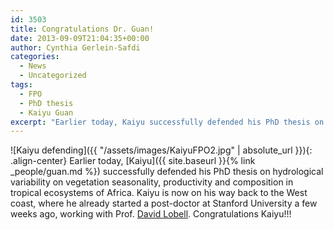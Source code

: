 ```yaml
---
id: 3503
title: Congratulations Dr. Guan!
date: 2013-09-09T21:04:35+00:00
author: Cynthia Gerlein-Safdi
categories:
  - News
  - Uncategorized
tags:
  - FPO
  - PhD thesis
  - Kaiyu Guan
excerpt: "Earlier today, Kaiyu successfully defended his PhD thesis on hydrological variability on vegetation seasonality, productivity and composition in tropical ecosystems of Africa."
---
```


![Kaiyu defending]({{ "/assets/images/KaiyuFPO2.jpg" | absolute_url }}){: .align-center} Earlier today, [Kaiyu]({{ site.baseurl }}{% link _people/guan.md %}) successfully defended his PhD thesis on hydrological variability on vegetation seasonality, productivity and composition in tropical ecosystems of Africa. Kaiyu is now on his way back to the West coast, where he already started a post-doctor at Stanford University a few weeks ago, working with Prof. <a href="http://foodsecurity.stanford.edu/people/david_lobell" target="_blank">David Lobell</a>. Congratulations Kaiyu!!!

